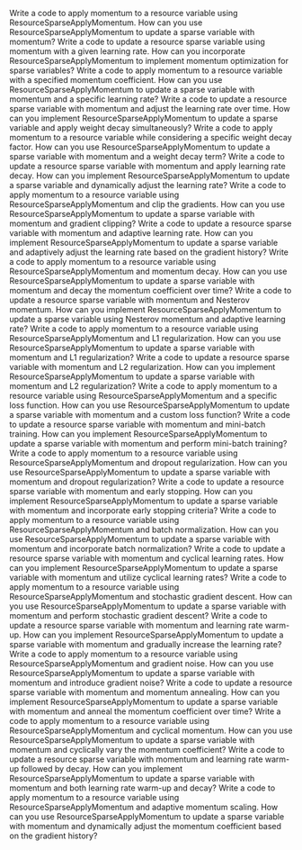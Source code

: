 Write a code to apply momentum to a resource variable using ResourceSparseApplyMomentum.
How can you use ResourceSparseApplyMomentum to update a sparse variable with momentum?
Write a code to update a resource sparse variable using momentum with a given learning rate.
How can you incorporate ResourceSparseApplyMomentum to implement momentum optimization for sparse variables?
Write a code to apply momentum to a resource variable with a specified momentum coefficient.
How can you use ResourceSparseApplyMomentum to update a sparse variable with momentum and a specific learning rate?
Write a code to update a resource sparse variable with momentum and adjust the learning rate over time.
How can you implement ResourceSparseApplyMomentum to update a sparse variable and apply weight decay simultaneously?
Write a code to apply momentum to a resource variable while considering a specific weight decay factor.
How can you use ResourceSparseApplyMomentum to update a sparse variable with momentum and a weight decay term?
Write a code to update a resource sparse variable with momentum and apply learning rate decay.
How can you implement ResourceSparseApplyMomentum to update a sparse variable and dynamically adjust the learning rate?
Write a code to apply momentum to a resource variable using ResourceSparseApplyMomentum and clip the gradients.
How can you use ResourceSparseApplyMomentum to update a sparse variable with momentum and gradient clipping?
Write a code to update a resource sparse variable with momentum and adaptive learning rate.
How can you implement ResourceSparseApplyMomentum to update a sparse variable and adaptively adjust the learning rate based on the gradient history?
Write a code to apply momentum to a resource variable using ResourceSparseApplyMomentum and momentum decay.
How can you use ResourceSparseApplyMomentum to update a sparse variable with momentum and decay the momentum coefficient over time?
Write a code to update a resource sparse variable with momentum and Nesterov momentum.
How can you implement ResourceSparseApplyMomentum to update a sparse variable using Nesterov momentum and adaptive learning rate?
Write a code to apply momentum to a resource variable using ResourceSparseApplyMomentum and L1 regularization.
How can you use ResourceSparseApplyMomentum to update a sparse variable with momentum and L1 regularization?
Write a code to update a resource sparse variable with momentum and L2 regularization.
How can you implement ResourceSparseApplyMomentum to update a sparse variable with momentum and L2 regularization?
Write a code to apply momentum to a resource variable using ResourceSparseApplyMomentum and a specific loss function.
How can you use ResourceSparseApplyMomentum to update a sparse variable with momentum and a custom loss function?
Write a code to update a resource sparse variable with momentum and mini-batch training.
How can you implement ResourceSparseApplyMomentum to update a sparse variable with momentum and perform mini-batch training?
Write a code to apply momentum to a resource variable using ResourceSparseApplyMomentum and dropout regularization.
How can you use ResourceSparseApplyMomentum to update a sparse variable with momentum and dropout regularization?
Write a code to update a resource sparse variable with momentum and early stopping.
How can you implement ResourceSparseApplyMomentum to update a sparse variable with momentum and incorporate early stopping criteria?
Write a code to apply momentum to a resource variable using ResourceSparseApplyMomentum and batch normalization.
How can you use ResourceSparseApplyMomentum to update a sparse variable with momentum and incorporate batch normalization?
Write a code to update a resource sparse variable with momentum and cyclical learning rates.
How can you implement ResourceSparseApplyMomentum to update a sparse variable with momentum and utilize cyclical learning rates?
Write a code to apply momentum to a resource variable using ResourceSparseApplyMomentum and stochastic gradient descent.
How can you use ResourceSparseApplyMomentum to update a sparse variable with momentum and perform stochastic gradient descent?
Write a code to update a resource sparse variable with momentum and learning rate warm-up.
How can you implement ResourceSparseApplyMomentum to update a sparse variable with momentum and gradually increase the learning rate?
Write a code to apply momentum to a resource variable using ResourceSparseApplyMomentum and gradient noise.
How can you use ResourceSparseApplyMomentum to update a sparse variable with momentum and introduce gradient noise?
Write a code to update a resource sparse variable with momentum and momentum annealing.
How can you implement ResourceSparseApplyMomentum to update a sparse variable with momentum and anneal the momentum coefficient over time?
Write a code to apply momentum to a resource variable using ResourceSparseApplyMomentum and cyclical momentum.
How can you use ResourceSparseApplyMomentum to update a sparse variable with momentum and cyclically vary the momentum coefficient?
Write a code to update a resource sparse variable with momentum and learning rate warm-up followed by decay.
How can you implement ResourceSparseApplyMomentum to update a sparse variable with momentum and both learning rate warm-up and decay?
Write a code to apply momentum to a resource variable using ResourceSparseApplyMomentum and adaptive momentum scaling.
How can you use ResourceSparseApplyMomentum to update a sparse variable with momentum and dynamically adjust the momentum coefficient based on the gradient history?